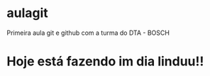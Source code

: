 # aulagit
Primeira aula git e github com a turma do DTA - BOSCH

#  Hoje está fazendo im dia linduu!!
